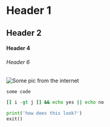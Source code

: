 # Header 1
## Header 2

#### Header 4 

###### Header 6

![Some pic from the internet](https://upload.wikimedia.org/wikipedia/commons/c/cc/Escaping_criticism-by_pere_borrel_del_caso.png)

```
some code
```

```bash
[[ i -gt j ]] && echo yes || echo no
```

```python
print('how does this look?')
exit()
```
